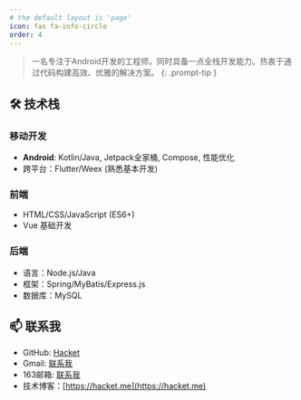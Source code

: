 ```yaml
---
# the default layout is 'page'
icon: fas fa-info-circle
order: 4
---
```


> 一名专注于Android开发的工程师，同时具备一点全栈开发能力。热衷于通过代码构建高效、优雅的解决方案。
{: .prompt-tip }

## 🛠 技术栈

### 移动开发
- **Android**: Kotlin/Java, Jetpack全家桶, Compose, 性能优化
- 跨平台：Flutter/Weex (熟悉基本开发)

### 前端
- HTML/CSS/JavaScript (ES6+)
- Vue 基础开发

### 后端
- 语言：Node.js/Java
- 框架：Spring/MyBatis/Express.js
- 数据库：MySQL

## 📫 联系我
- GitHub: [Hacket](https://github.com/hacket)
- Gmail: <a href="mailto:shengfanzeng@gmail.com">联系我</a>
- 163邮箱: <a href="mailto:z_fansheng@163.com">联系我</a>
- 技术博客：[https://hacket.me](https://hacket.me)
